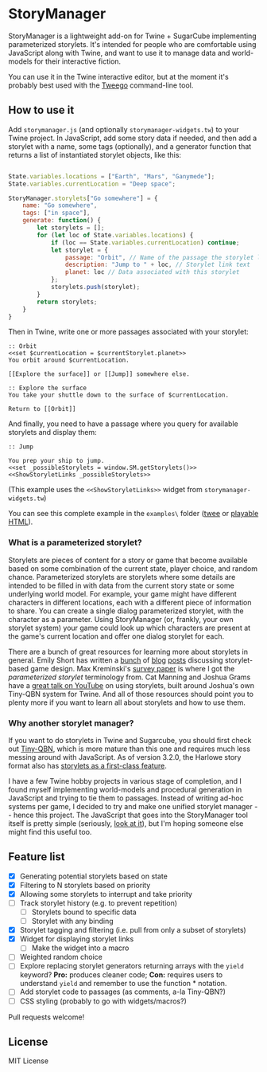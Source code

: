 # StoryManager

StoryManager is a lightweight add-on for Twine + SugarCube implementing parameterized storylets. It's intended for people who are comfortable using JavaScript along with Twine, and want to use it to manage data and world-models for their interactive fiction. 

You can use it in the Twine interactive editor, but at the moment it's probably best used with the [Tweego](https://www.motoslave.net/tweego/) command-line tool.

## How to use it

Add `storymanager.js` (and optionally `storymanager-widgets.tw`) to your Twine project. In JavaScript, add some story data if needed, and then add a storylet with a name, some tags (optionally), and a generator function that returns a list of instantiated storylet objects, like this:

```javascript

State.variables.locations = ["Earth", "Mars", "Ganymede"]; 
State.variables.currentLocation = "Deep space";

StoryManager.storylets["Go somewhere"] = {
    name: "Go somewhere",
    tags: ["in space"],
    generate: function() {
        let storylets = [];
        for (let loc of State.variables.locations) {
            if (loc == State.variables.currentLocation) continue;
            let storylet = {
                passage: "Orbit", // Name of the passage the storylet links to
                description: "Jump to " + loc, // Storylet link text
                planet: loc // Data associated with this storylet
            };
            storylets.push(storylet);
        }
        return storylets;
    }
}
```

Then in Twine, write one or more passages associated with your storylet:

```
:: Orbit
<<set $currentLocation = $currentStorylet.planet>>
You orbit around $currentLocation.

[[Explore the surface]] or [[Jump]] somewhere else.

:: Explore the surface
You take your shuttle down to the surface of $currentLocation.

Return to [[Orbit]]
```

And finally, you need to have a passage where you query for available storylets and display them:

```
:: Jump

You prep your ship to jump.
<<set _possibleStorylets = window.SM.getStorylets()>>
<<ShowStoryletLinks _possibleStorylets>>
```

(This example uses the `<<ShowStoryletLinks>>` widget from `storymanager-widgets.tw`)

You can see this complete example in the `examples\` folder ([twee]() or [playable HTML]()).

### What is a parameterized storylet?
Storylets are pieces of content for a story or game that become available based on some combination of the current state, player choice, and random chance. Parameterized storylets are storylets where some details are intended to be filled in with data from the current story state or some underlying world model. For example, your game might have different characters in different locations, each with a different piece of information to share. You can create a single dialog parameterized storylet, with the character as a parameter. Using StoryManager (or, frankly, your own storylet system) your game could look up which characters are present at the game's current location and offer one dialog storylet for each. 

There are a bunch of great resources for learning more about storylets in general. Emily Short has written a [bunch](https://emshort.blog/2019/11/29/storylets-you-want-them/) of [blog](https://emshort.blog/2016/04/12/beyond-branching-quality-based-and-salience-based-narrative-structures/) [posts](https://emshort.blog/2019/01/06/kreminski-on-storylets/) discussing storylet-based game design. Max Kreminski's [survey paper](https://mkremins.github.io/publications/Storylets_SketchingAMap.pdf) is where I got the *parameterized storylet* terminology from. Cat Manning and Joshua Grams have a [great talk on YouTube](https://www.youtube.com/watch?v=JRKqDlAauTQ) on using storylets, built around Joshua's own Tiny-QBN system for Twine. And all of those resources should point you to plenty more if you want to learn all about storylets and how to use them. 

### Why another storylet manager?
If you want to do storylets in Twine and Sugarcube, you should first check out [Tiny-QBN](https://github.com/JoshuaGrams/tiny-qbn), which is more mature than this one and requires much less messing around with JavaScript. As of version 3.2.0, the Harlowe story format also has [storylets as a first-class feature](https://twine2.neocities.org/#macro_storylet). 

I have a few Twine hobby projects in various stage of completion, and I found myself implementing world-models and procedural generation in JavaScript and trying to tie them to passages. Instead of writing ad-hoc systems per game, I decided to try and make one unified storylet manager -- hence this project. The JavaScript that goes into the StoryManager tool itself is pretty simple (seriously, [look at it]()), but I'm hoping someone else might find this useful too.   

## Feature list

- [X] Generating potential storylets based on state
- [X] Filtering to N storylets based on priority
- [X] Allowing some storylets to interrupt and take priority
- [ ] Track storylet history (e.g. to prevent repetition)
  - [ ]  Storylets bound to specific data
  - [ ]  Storylet with any binding
- [X] Storylet tagging and filtering (i.e. pull from only a subset of storylets)
- [X] Widget for displaying storylet links
  - [ ] Make the widget into a macro
- [ ] Weighted random choice
- [ ] Explore replacing storylet generators returning arrays with the `yield` keyword? **Pro:** produces cleaner code; **Con:** requires users to understand `yield` and remember to use the function * notation.
- [ ] Add storylet code to passages (as comments, a-la Tiny-QBN?)
- [ ] CSS styling (probably to go with widgets/macros?)

Pull requests welcome!

## License

MIT License


